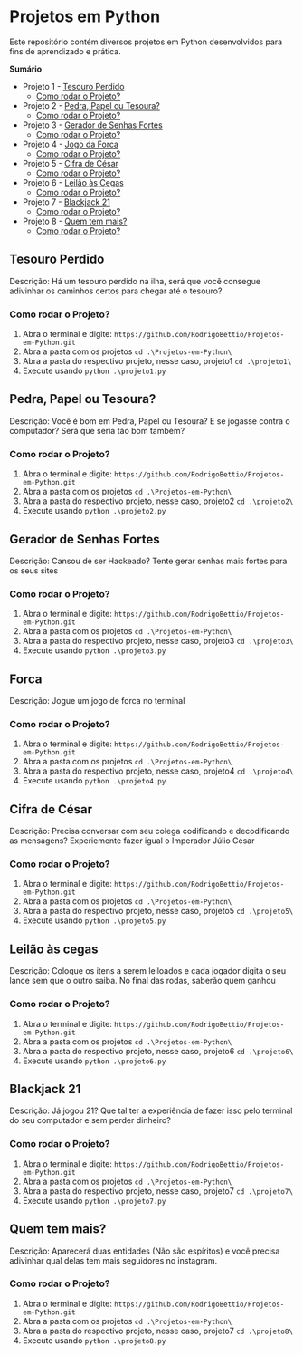 # Projetos em Python

Este repositório contém diversos projetos em Python desenvolvidos para fins de aprendizado e prática.

**Sumário**
- Projeto 1 - [Tesouro Perdido](#tesouro-perdido)
  - [Como rodar o Projeto?](#como-rodar-o-projeto)
- Projeto 2 - [Pedra, Papel ou Tesoura?](#pedra-papel-ou-tesoura)
  - [Como rodar o Projeto?](#como-rodar-o-projeto-1)
- Projeto 3 - [Gerador de Senhas Fortes](#gerador-de-senhas-fortes)
  - [Como rodar o Projeto?](#como-rodar-o-projeto-2)
- Projeto 4 - [Jogo da Forca](#forca)
  - [Como rodar o Projeto?](#como-rodar-o-projeto-3)
- Projeto 5 - [Cifra de César](#cifra-de-césar)
  - [Como rodar o Projeto?](#como-rodar-o-projeto-4)
- Projeto 6 - [Leilão às Cegas](#leilão-às-cegas)
  - [Como rodar o Projeto?](#como-rodar-o-projeto-5)
- Projeto 7 - [Blackjack 21](#blackjack-21)
  - [Como rodar o Projeto?](#como-rodar-o-projeto-6)
- Projeto 8 - [Quem tem mais?](#quem-tem-mais)
  - [Como rodar o Projeto?](#como-rodar-o-projeto-7)
## Tesouro Perdido
Descrição: Há um tesouro perdido na ilha, será que você consegue adivinhar os caminhos certos para chegar até o tesouro? 
### Como rodar o Projeto?
1. Abra o terminal e digite: `https://github.com/RodrigoBettio/Projetos-em-Python.git`
2. Abra a pasta com os projetos `cd .\Projetos-em-Python\`
3. Abra a pasta do respectivo projeto, nesse caso, projeto1 `cd .\projeto1\`
4. Execute usando `python .\projeto1.py`


## Pedra, Papel ou Tesoura?
Descrição: Você é bom em Pedra, Papel ou Tesoura? E se jogasse contra o computador? Será que seria tão bom também?
### Como rodar o Projeto?
1. Abra o terminal e digite: `https://github.com/RodrigoBettio/Projetos-em-Python.git`
2. Abra a pasta com os projetos `cd .\Projetos-em-Python\`
3. Abra a pasta do respectivo projeto, nesse caso, projeto2 `cd .\projeto2\`
4. Execute usando `python .\projeto2.py`

## Gerador de Senhas Fortes
Descrição: Cansou de ser Hackeado? Tente gerar senhas mais fortes para os seus sites
### Como rodar o Projeto?
1. Abra o terminal e digite: `https://github.com/RodrigoBettio/Projetos-em-Python.git`
2. Abra a pasta com os projetos `cd .\Projetos-em-Python\`
3. Abra a pasta do respectivo projeto, nesse caso, projeto3 `cd .\projeto3\`
4. Execute usando `python .\projeto3.py`

## Forca
Descrição: Jogue um jogo de forca no terminal
### Como rodar o Projeto? 
1. Abra o terminal e digite: `https://github.com/RodrigoBettio/Projetos-em-Python.git`
2. Abra a pasta com os projetos `cd .\Projetos-em-Python\`
3. Abra a pasta do respectivo projeto, nesse caso, projeto4 `cd .\projeto4\`
4. Execute usando `python .\projeto4.py`

## Cifra de César
Descrição: Precisa conversar com seu colega codificando e decodificando as mensagens? Experiemente fazer igual o Imperador Júlio César
### Como rodar o Projeto? 
1. Abra o terminal e digite: `https://github.com/RodrigoBettio/Projetos-em-Python.git`
2. Abra a pasta com os projetos `cd .\Projetos-em-Python\`
3. Abra a pasta do respectivo projeto, nesse caso, projeto5 `cd .\projeto5\`
4. Execute usando `python .\projeto5.py`

## Leilão às cegas
Descrição: Coloque os itens a serem leiloados e cada jogador digita o seu lance sem que o outro saiba. No final das rodas, saberão quem ganhou
### Como rodar o Projeto? 
1. Abra o terminal e digite: `https://github.com/RodrigoBettio/Projetos-em-Python.git`
2. Abra a pasta com os projetos `cd .\Projetos-em-Python\`
3. Abra a pasta do respectivo projeto, nesse caso, projeto6 `cd .\projeto6\`
4. Execute usando `python .\projeto6.py`

## Blackjack 21
Descrição: Já jogou 21? Que tal ter a experiência de fazer isso pelo terminal do seu computador e sem perder dinheiro?
### Como rodar o Projeto? 
1. Abra o terminal e digite: `https://github.com/RodrigoBettio/Projetos-em-Python.git`
2. Abra a pasta com os projetos `cd .\Projetos-em-Python\`
3. Abra a pasta do respectivo projeto, nesse caso, projeto7 `cd .\projeto7\`
4. Execute usando `python .\projeto7.py`

## Quem tem mais?
Descrição: Aparecerá duas entidades (Não são espíritos) e você precisa adivinhar qual delas tem mais seguidores
no instagram.
### Como rodar o Projeto? 
1. Abra o terminal e digite: `https://github.com/RodrigoBettio/Projetos-em-Python.git`
2. Abra a pasta com os projetos `cd .\Projetos-em-Python\`
3. Abra a pasta do respectivo projeto, nesse caso, projeto7 `cd .\projeto8\`
4. Execute usando `python .\projeto8.py`